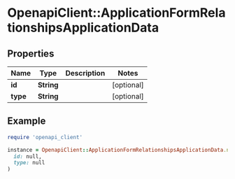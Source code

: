 # OpenapiClient::ApplicationFormRelationshipsApplicationData

## Properties

| Name | Type | Description | Notes |
| ---- | ---- | ----------- | ----- |
| **id** | **String** |  | [optional] |
| **type** | **String** |  | [optional] |

## Example

```ruby
require 'openapi_client'

instance = OpenapiClient::ApplicationFormRelationshipsApplicationData.new(
  id: null,
  type: null
)
```

